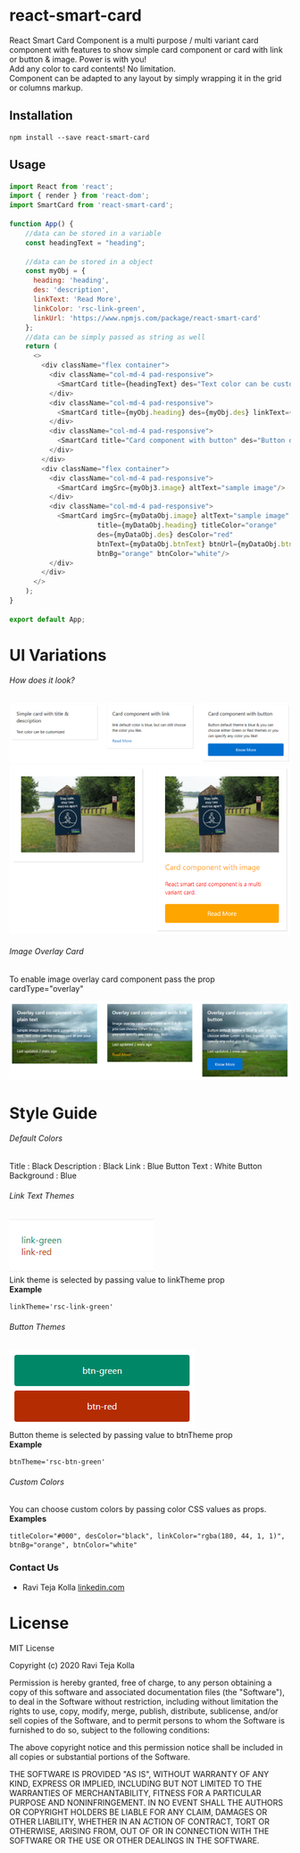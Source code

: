 # react-smart-card
React Smart Card Component is a multi purpose / multi variant card component with features to show simple card component or card with link or button & image. Power is with you!   
Add any color to card contents! No limitation.  
Component can be adapted to any layout by simply wrapping it in the grid or columns markup.

## Installation
```
npm install --save react-smart-card
```

## Usage
```javascript
import React from 'react';
import { render } from 'react-dom';
import SmartCard from 'react-smart-card';

function App() {
    //data can be stored in a variable
    const headingText = "heading";

    //data can be stored in a object
    const myObj = {
      heading: 'heading',
      des: 'description',
      linkText: 'Read More',
      linkColor: 'rsc-link-green',
      linkUrl: 'https://www.npmjs.com/package/react-smart-card'
    };
    //data can be simply passed as string as well
    return (
      <>
        <div className="flex container">
          <div className="col-md-4 pad-responsive">
            <SmartCard title={headingText} des="Text color can be customized" />
          </div>
          <div className="col-md-4 pad-responsive">
            <SmartCard title={myObj.heading} des={myObj.des} linkText={myObj.linkText} linkColor={myObj.linkColor} linkUrl={myObj.linkUrl}/>
          </div>
          <div className="col-md-4 pad-responsive">
            <SmartCard title="Card component with button" des="Button default theme is blue & you can choose either Green or Red themes or you can specify any color you like! " btnUrl="/path" btnText="Know More" btnTheme="rsc-btn-green"/>
          </div>
        </div>
        <div className="flex container">
          <div className="col-md-4 pad-responsive">
            <SmartCard imgSrc={myObj3.image} altText="sample image"/>
          </div>
          <div className="col-md-4 pad-responsive">
            <SmartCard imgSrc={myDataObj.image} altText="sample image"
                      title={myDataObj.heading} titleColor="orange"
                      des={myDataObj.des} desColor="red"
                      btnText={myDataObj.btnText} btnUrl={myDataObj.btnUrl}
                      btnBg="orange" btnColor="white"/>
          </div>
        </div>
      </>
    );
}

export default App;
```  
# UI Variations

###### How does it look?
![Alt text](screen-shots/react-smart-card1.PNG?raw=true "React Smart Card")  
![Alt text](screen-shots/react-smart-card2.PNG?raw=true "React Smart Card")

###### Image Overlay Card
To enable image overlay card component pass the prop cardType="overlay"

![Alt text](screen-shots/card-overlay.PNG?raw=true "React Smart Card")

# Style Guide

###### Default Colors
Title : Black
Description : Black
Link : Blue
Button Text : White
Button Background : Blue

###### Link Text Themes
![Alt text](screen-shots/link-themes.PNG?raw=true "Link Text Themes")  
Link theme is selected by passing value to linkTheme prop  
**Example**
```
linkTheme='rsc-link-green'
```

###### Button Themes
![Alt text](screen-shots/button-themes.PNG?raw=true "Button Themes")  
Button theme is selected by passing value to btnTheme prop  
**Example**
```
btnTheme='rsc-btn-green'
```

###### Custom Colors
You can choose custom colors by passing color CSS values as props.  
**Examples**
```
titleColor="#000", desColor="black", linkColor="rgba(180, 44, 1, 1)", btnBg="orange", btnColor="white"
```
### Contact Us

+ Ravi Teja Kolla [linkedin.com](https://www.linkedin.com/in/ravitejakolla)

# License

MIT License

Copyright (c) 2020 Ravi Teja Kolla

Permission is hereby granted, free of charge, to any person obtaining a copy
of this software and associated documentation files (the "Software"), to deal
in the Software without restriction, including without limitation the rights
to use, copy, modify, merge, publish, distribute, sublicense, and/or sell
copies of the Software, and to permit persons to whom the Software is
furnished to do so, subject to the following conditions:

The above copyright notice and this permission notice shall be included in all
copies or substantial portions of the Software.

THE SOFTWARE IS PROVIDED "AS IS", WITHOUT WARRANTY OF ANY KIND, EXPRESS OR
IMPLIED, INCLUDING BUT NOT LIMITED TO THE WARRANTIES OF MERCHANTABILITY,
FITNESS FOR A PARTICULAR PURPOSE AND NONINFRINGEMENT. IN NO EVENT SHALL THE
AUTHORS OR COPYRIGHT HOLDERS BE LIABLE FOR ANY CLAIM, DAMAGES OR OTHER
LIABILITY, WHETHER IN AN ACTION OF CONTRACT, TORT OR OTHERWISE, ARISING FROM,
OUT OF OR IN CONNECTION WITH THE SOFTWARE OR THE USE OR OTHER DEALINGS IN THE
SOFTWARE.
